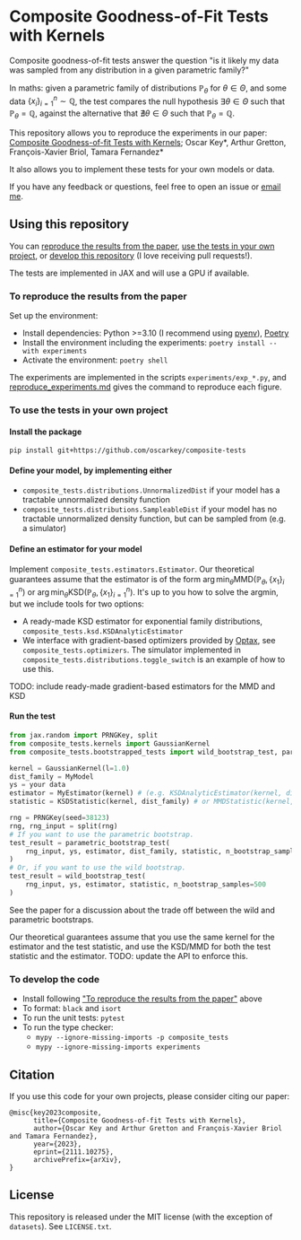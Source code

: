 # Composite Goodness-of-Fit Tests with Kernels

Composite goodness-of-fit tests answer the question "is it likely my data was sampled from any distribution in a given parametric family?"

In maths: given a parametric family of distributions $`\mathbb{P}_\theta`$ for $`\theta \in \Theta`$, and some data $`\{x_i\}_{i=1}^n \sim \mathbb{Q}`$, the test compares the null hypothesis $`\exists \theta \in \Theta`$ such that $`\mathbb{P}_\theta = \mathbb{Q}`$, against the alternative that $`\nexists \theta \in \Theta`$ such that $`\mathbb{P}_\theta = \mathbb{Q}`$.

This repository allows you to reproduce the experiments in our paper:
[Composite Goodness-of-fit Tests with Kernels](https://arxiv.org/abs/2111.10275); Oscar Key*, Arthur Gretton, François-Xavier Briol, Tamara Fernandez*

It also allows you to implement these tests for your own models or data.

If you have any feedback or questions, feel free to open an issue or [email me](https://oscarkey.github.io).


## Using this repository
You can [reproduce the results from the paper](#to-reproduce-the-results-from-the-paper), [use the tests in your own project](#to-use-the-tests-in-your-own-project), or [develop this repository](#to-develop-the-code) (I love receiving pull requests!).

The tests are implemented in JAX and will use a GPU if available.

### To reproduce the results from the paper
Set up the environment:
- Install dependencies: Python >=3.10 (I recommend using [pyenv](https://github.com/pyenv/pyenv)), [Poetry](https://python-poetry.org/)
- Install the environment including the experiments: `poetry install --with experiments`
- Activate the environment: `poetry shell`

The experiments are implemented in the scripts `experiments/exp_*.py`, and [reproduce_experiments.md](reproduce_experiments.md) gives the command to reproduce each figure.

### To use the tests in your own project
#### Install the package
`pip install git+https://github.com/oscarkey/composite-tests`

#### Define your model, by implementing either
- `composite_tests.distributions.UnnormalizedDist` if your model has a tractable unnormalized density function
- `composite_tests.distributions.SampleableDist` if your model has no tractable unnormalized density function, but can be sampled from (e.g. a simulator)

#### Define an estimator for your model
Implement `composite_tests.estimators.Estimator`.
Our theoretical guarantees assume that the estimator is of the form $`\arg \min_\theta \text{MMD}(\mathbb{P}_\theta, \{x_1\}_{i=1}^n)`$ or $`\arg \min_\theta \text{KSD}(\mathbb{P}_\theta, \{x_1\}_{i=1}^n)`$.
It's up to you how to solve the argmin, but we include tools for two options:
- A ready-made KSD estimator for exponential family distributions, `composite_tests.ksd.KSDAnalyticEstimator`
- We interface with gradient-based optimizers provided by [Optax](https://github.com/deepmind/optax), see `composite_tests.optimizers`. The simulator implemented in `composite_tests.distributions.toggle_switch` is an example of how to use this.

TODO: include ready-made gradient-based estimators for the MMD and KSD

#### Run the test
```python
from jax.random import PRNGKey, split
from composite_tests.kernels import GaussianKernel
from composite_tests.bootstrapped_tests import wild_bootstrap_test, parametric_bootstrap_test

kernel = GaussianKernel(l=1.0)
dist_family = MyModel
ys = your data
estimator = MyEstimator(kernel) # (e.g. KSDAnalyticEstimator(kernel, dist_family))
statistic = KSDStatistic(kernel, dist_family) # or MMDStatistic(kernel, dist_family)

rng = PRNGKey(seed=38123)
rng, rng_input = split(rng)
# If you want to use the parametric bootstrap.
test_result = parametric_bootstrap_test(
    rng_input, ys, estimator, dist_family, statistic, n_bootstrap_samples=400,
)
# Or, if you want to use the wild bootstrap.
test_result = wild_bootstrap_test(
    rng_input, ys, estimator, statistic, n_bootstrap_samples=500
)
```
See the paper for a discussion about the trade off between the wild and parametric bootstraps.

Our theoretical guarantees assume that you use the same kernel for the estimator and the test statistic, and use the KSD/MMD for both the test statistic and the estimator.
TODO: update the API to enforce this.


### To develop the code
- Install following ["To reproduce the results from the paper"](#to-reproduce-the-results-from-the-paper) above
- To format: `black` and `isort`
- To run the unit tests: `pytest`
- To run the type checker:
    - `mypy --ignore-missing-imports -p composite_tests`
    - `mypy --ignore-missing-imports experiments`


## Citation
If you use this code for your own projects, please consider citing our paper:
```
@misc{key2023composite,
      title={Composite Goodness-of-fit Tests with Kernels},
      author={Oscar Key and Arthur Gretton and François-Xavier Briol and Tamara Fernandez},
      year={2023},
      eprint={2111.10275},
      archivePrefix={arXiv},
}
```

## License
This repository is released under the MIT license (with the exception of `datasets`).
See `LICENSE.txt`.
